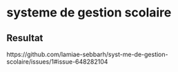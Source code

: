 # systeme de gestion scolaire


<h2>Resultat</h2>
https://github.com/lamiae-sebbarh/syst-me-de-gestion-scolaire/issues/1#issue-648282104
